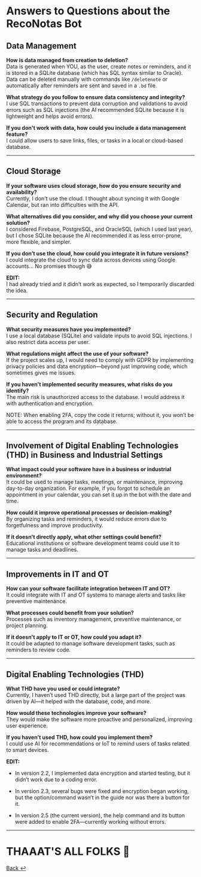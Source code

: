 # Answers to Questions about the RecoNotas Bot

## Data Management

**How is data managed from creation to deletion?**  
Data is generated when YOU, as the user, create notes or reminders, and it is stored in a SQLite database (which has SQL syntax similar to Oracle). Data can be deleted manually with commands like `/deletenote` or automatically after reminders are sent and saved in a `.bd` file.

**What strategy do you follow to ensure data consistency and integrity?**  
I use SQL transactions to prevent data corruption and validations to avoid errors such as SQL injections (the AI recommended SQLite because it is lightweight and helps avoid errors).

**If you don't work with data, how could you include a data management feature?**  
I could allow users to save links, files, or tasks in a local or cloud-based database.

---

## Cloud Storage

**If your software uses cloud storage, how do you ensure security and availability?**  
Currently, I don't use the cloud. I thought about syncing it with Google Calendar, but ran into difficulties with the API.

**What alternatives did you consider, and why did you choose your current solution?**  
I considered Firebase, PostgreSQL, and OracleSQL (which I used last year), but I chose SQLite because the AI recommended it as less error-prone, more flexible, and simpler.

**If you don’t use the cloud, how could you integrate it in future versions?**  
I could integrate the cloud to sync data across devices using Google accounts... No promises though 😅

**EDIT:**  
I had already tried and it didn’t work as expected, so I temporarily discarded the idea.

---

## Security and Regulation

**What security measures have you implemented?**  
I use a local database (SQLite) and validate inputs to avoid SQL injections. I also restrict data access per user.

**What regulations might affect the use of your software?**  
If the project scales up, I would need to comply with GDPR by implementing privacy policies and data encryption—beyond just improving code, which sometimes gives me issues.

**If you haven't implemented security measures, what risks do you identify?**  
The main risk is unauthorized access to the database. I would address it with authentication and encryption.



NOTE: When enabling 2FA, copy the code it returns; without it, you won’t be able to access the program and its database.

---

## Involvement of Digital Enabling Technologies (THD) in Business and Industrial Settings

**What impact could your software have in a business or industrial environment?**  
It could be used to manage tasks, meetings, or maintenance, improving day-to-day organization. For example, if you forgot to schedule an appointment in your calendar, you can set it up in the bot with the date and time.

**How could it improve operational processes or decision-making?**  
By organizing tasks and reminders, it would reduce errors due to forgetfulness and improve productivity.

**If it doesn't directly apply, what other settings could benefit?**  
Educational institutions or software development teams could use it to manage tasks and deadlines.

---

## Improvements in IT and OT

**How can your software facilitate integration between IT and OT?**  
It could integrate with IT and OT systems to manage alerts and tasks like preventive maintenance.

**What processes could benefit from your solution?**  
Processes such as inventory management, preventive maintenance, or project planning.

**If it doesn't apply to IT or OT, how could you adapt it?**  
It could be adapted to manage software development tasks, such as reminders to review code.

---

## Digital Enabling Technologies (THD)

**What THD have you used or could integrate?**  
Currently, I haven’t used THD directly, but a large part of the project was driven by AI—it helped with the database, code, and more.

**How would these technologies improve your software?**  
They would make the software more proactive and personalized, improving user experience.

**If you haven’t used THD, how could you implement them?**  
I could use AI for recommendations or IoT to remind users of tasks related to smart devices.

**EDIT:**  
- In version 2.2, I implemented data encryption and started testing, but it didn’t work due to a coding error.

- In version 2.3, several bugs were fixed and encryption began working, but the option/command wasn’t in the guide nor was there a button for it.

- In version 2.5 (the current version), the help command and its button were added to enable 2FA—currently working without errors.

---

# THAAAT'S ALL FOLKS 🎉

[ Back ↩](../ReadMe.md)
